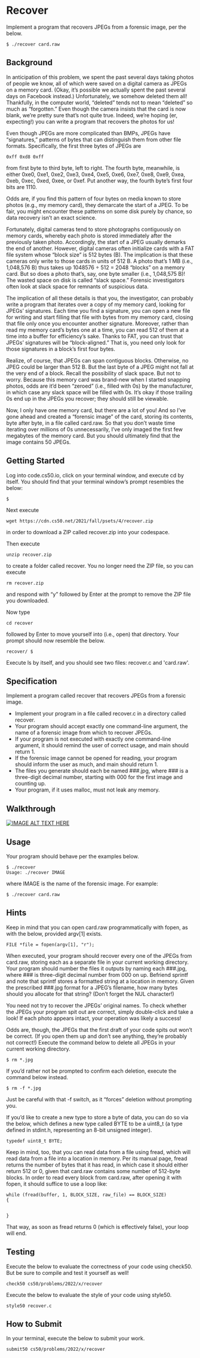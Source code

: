 # Recover
Implement a program that recovers JPEGs from a forensic image, per the below.
```
$ ./recover card.raw
```
## Background
In anticipation of this problem, we spent the past several days taking photos of people we know, all of which were saved on a digital camera as JPEGs on a memory card. (Okay, it’s possible we actually spent the past several days on Facebook instead.) Unfortunately, we somehow deleted them all! Thankfully, in the computer world, “deleted” tends not to mean “deleted” so much as “forgotten.” Even though the camera insists that the card is now blank, we’re pretty sure that’s not quite true. Indeed, we’re hoping (er, expecting!) you can write a program that recovers the photos for us!

Even though JPEGs are more complicated than BMPs, JPEGs have “signatures,” patterns of bytes that can distinguish them from other file formats. Specifically, the first three bytes of JPEGs are
```
0xff 0xd8 0xff
```
from first byte to third byte, left to right. The fourth byte, meanwhile, is either 0xe0, 0xe1, 0xe2, 0xe3, 0xe4, 0xe5, 0xe6, 0xe7, 0xe8, 0xe9, 0xea, 0xeb, 0xec, 0xed, 0xee, or 0xef. Put another way, the fourth byte’s first four bits are 1110.

Odds are, if you find this pattern of four bytes on media known to store photos (e.g., my memory card), they demarcate the start of a JPEG. To be fair, you might encounter these patterns on some disk purely by chance, so data recovery isn’t an exact science.

Fortunately, digital cameras tend to store photographs contiguously on memory cards, whereby each photo is stored immediately after the previously taken photo. Accordingly, the start of a JPEG usually demarks the end of another. However, digital cameras often initialize cards with a FAT file system whose “block size” is 512 bytes (B). The implication is that these cameras only write to those cards in units of 512 B. A photo that’s 1 MB (i.e., 1,048,576 B) thus takes up 1048576 ÷ 512 = 2048 “blocks” on a memory card. But so does a photo that’s, say, one byte smaller (i.e., 1,048,575 B)! The wasted space on disk is called “slack space.” Forensic investigators often look at slack space for remnants of suspicious data.

The implication of all these details is that you, the investigator, can probably write a program that iterates over a copy of my memory card, looking for JPEGs’ signatures. Each time you find a signature, you can open a new file for writing and start filling that file with bytes from my memory card, closing that file only once you encounter another signature. Moreover, rather than read my memory card’s bytes one at a time, you can read 512 of them at a time into a buffer for efficiency’s sake. Thanks to FAT, you can trust that JPEGs’ signatures will be “block-aligned.” That is, you need only look for those signatures in a block’s first four bytes.

Realize, of course, that JPEGs can span contiguous blocks. Otherwise, no JPEG could be larger than 512 B. But the last byte of a JPEG might not fall at the very end of a block. Recall the possibility of slack space. But not to worry. Because this memory card was brand-new when I started snapping photos, odds are it’d been “zeroed” (i.e., filled with 0s) by the manufacturer, in which case any slack space will be filled with 0s. It’s okay if those trailing 0s end up in the JPEGs you recover; they should still be viewable.

Now, I only have one memory card, but there are a lot of you! And so I’ve gone ahead and created a “forensic image” of the card, storing its contents, byte after byte, in a file called card.raw. So that you don’t waste time iterating over millions of 0s unnecessarily, I’ve only imaged the first few megabytes of the memory card. But you should ultimately find that the image contains 50 JPEGs.

## Getting Started
Log into code.cs50.io, click on your terminal window, and execute cd by itself. You should find that your terminal window’s prompt resembles the below:
```
$
```
Next execute
```
wget https://cdn.cs50.net/2021/fall/psets/4/recover.zip
```
in order to download a ZIP called recover.zip into your codespace.

Then execute
```
unzip recover.zip
```
to create a folder called recover. You no longer need the ZIP file, so you can execute
```
rm recover.zip
```
and respond with “y” followed by Enter at the prompt to remove the ZIP file you downloaded.

Now type
```
cd recover
```
followed by Enter to move yourself into (i.e., open) that directory. Your prompt should now resemble the below.
```
recover/ $
```
Execute ls by itself, and you should see two files: recover.c and 'card.raw'.

## Specification
Implement a program called recover that recovers JPEGs from a forensic image.

- Implement your program in a file called recover.c in a directory called recover.
- Your program should accept exactly one command-line argument, the name of a forensic image from which to recover JPEGs.
- If your program is not executed with exactly one command-line argument, it should remind the user of correct usage, and main should return 1.
- If the forensic image cannot be opened for reading, your program should inform the user as much, and main should return 1.
- The files you generate should each be named ###.jpg, where ### is a three-digit decimal number, starting with 000 for the first image and counting up.
- Your program, if it uses malloc, must not leak any memory.

## Walkthrough
[![IMAGE ALT TEXT HERE](http://img.youtube.com/vi/ooL0r_8N9ms/0.jpg)](http://www.youtube.com/watch?v=ooL0r_8N9ms)

## Usage
Your program should behave per the examples below.
```
$ ./recover
Usage: ./recover IMAGE
```
where IMAGE is the name of the forensic image. For example:
```
$ ./recover card.raw
```
## Hints
Keep in mind that you can open card.raw programmatically with fopen, as with the below, provided argv[1] exists.
```
FILE *file = fopen(argv[1], "r");
```
When executed, your program should recover every one of the JPEGs from card.raw, storing each as a separate file in your current working directory. Your program should number the files it outputs by naming each ###.jpg, where ### is three-digit decimal number from 000 on up. Befriend sprintf and note that sprintf stores a formatted string at a location in memory. Given the prescribed ###.jpg format for a JPEG’s filename, how many bytes should you allocate for that string? (Don’t forget the NUL character!)

You need not try to recover the JPEGs’ original names. To check whether the JPEGs your program spit out are correct, simply double-click and take a look! If each photo appears intact, your operation was likely a success!

Odds are, though, the JPEGs that the first draft of your code spits out won’t be correct. (If you open them up and don’t see anything, they’re probably not correct!) Execute the command below to delete all JPEGs in your current working directory.
```
$ rm *.jpg
```
If you’d rather not be prompted to confirm each deletion, execute the command below instead.
```
$ rm -f *.jpg
```
Just be careful with that -f switch, as it “forces” deletion without prompting you.

If you’d like to create a new type to store a byte of data, you can do so via the below, which defines a new type called BYTE to be a uint8_t (a type defined in stdint.h, representing an 8-bit unsigned integer).
```
typedef uint8_t BYTE;
```
Keep in mind, too, that you can read data from a file using fread, which will read data from a file into a location in memory. Per its manual page, fread returns the number of bytes that it has read, in which case it should either return 512 or 0, given that card.raw contains some number of 512-byte blocks. In order to read every block from card.raw, after opening it with fopen, it should suffice to use a loop like:
```
while (fread(buffer, 1, BLOCK_SIZE, raw_file) == BLOCK_SIZE)
{


}
```
That way, as soon as fread returns 0 (which is effectively false), your loop will end.

## Testing
Execute the below to evaluate the correctness of your code using check50. But be sure to compile and test it yourself as well!
```
check50 cs50/problems/2022/x/recover
```
Execute the below to evaluate the style of your code using style50.
```
style50 recover.c
```
## How to Submit
In your terminal, execute the below to submit your work.
```
submit50 cs50/problems/2022/x/recover
```
